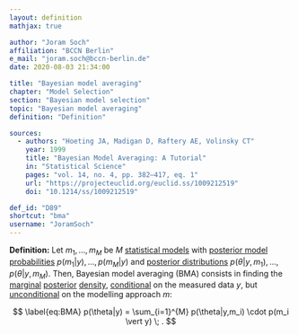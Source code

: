 ```yaml
---
layout: definition
mathjax: true

author: "Joram Soch"
affiliation: "BCCN Berlin"
e_mail: "joram.soch@bccn-berlin.de"
date: 2020-08-03 21:34:00

title: "Bayesian model averaging"
chapter: "Model Selection"
section: "Bayesian model selection"
topic: "Bayesian model averaging"
definition: "Definition"

sources:
  - authors: "Hoeting JA, Madigan D, Raftery AE, Volinsky CT"
    year: 1999
    title: "Bayesian Model Averaging: A Tutorial"
    in: "Statistical Science"
    pages: "vol. 14, no. 4, pp. 382–417, eq. 1"
    url: "https://projecteuclid.org/euclid.ss/1009212519"
    doi: "10.1214/ss/1009212519"

def_id: "D89"
shortcut: "bma"
username: "JoramSoch"
---
```



**Definition:** Let $m_1, \ldots, m_M$ be $M$ [statistical models](/D/fpm) with [posterior model probabilities](/D/pmp) $p(m_1 \vert y), \ldots, p(m_M \vert y)$ and [posterior distributions](/D/post) $p(\theta \vert y, m_1), \ldots, p(\theta \vert y, m_M)$. Then, Bayesian model averaging (BMA) consists in finding the [marginal](/D/dist-marg) [posterior](/D/post) [density](/D/pdf), [conditional](/D/prob-cond) on the measured data $y$, but [unconditional](/D/prob-marg) on the modelling approach $m$:

$$ \label{eq:BMA}
p(\theta|y) = \sum_{i=1}^{M} p(\theta|y,m_i) \cdot p(m_i \vert y) \; .
$$